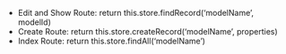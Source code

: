 - Edit and Show Route: return this.store.findRecord(‘modelName’, modelId) 
- Create Route: return this.store.createRecord(‘modelName’, properties)
- Index Route: return this.store.findAll(‘modelName’)